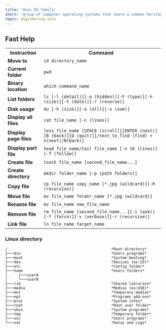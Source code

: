 ```yaml
---
title: 'Unix OS family'
short: 'group of computer operating systems that share a common heritage and many of the same design principles, and are known for their stability, flexibility, and portability'
topic: engineering unix
---
```


## Fast Help

<table >
<tr>
<th>Instruction</th>
<th>Command</th>
</tr>
<tr>
<td><b>Move to</b></td>
<td><code>cd directory_name</code></td>
</tr>
<tr>
<td><b>Current folder</b></td>
<td><code>pwd</code></td>
</tr>
<tr>
<td><b>Binary location</b></td>
<td><code>which command_name</code></td>
</tr>
<tr>
<td><b>List folders</b></td>
<td><code>ls [-l (detail)][-a (hidden)][-F (type)][-h (size)][-t (date)][-r (reverse)]</code></td>
</tr>
<tr>
<td><b>Disk usage</b></td>
<td><code>du [-h (size)][-a (all)][-s (sum)]</code></td>
</tr>
<tr>
<td><b>Display all files</b></td>
<td><code>cat file_name [-n (lines)]</code></td>
</tr>
<tr>
<td><b>Display page files</b></td>
<td><code>less file_name [SPACE (scroll)][ENTER (next)][B (back)][Q (quit)][/text_to_find (find) + n(next)/N(back)]</code></td>
</tr>
<tr>
<td><b>Display part file</b></td>
<td><code>head file_name/tail file_name [-n 10 (lines)][-f (follow)]</code></td>
</tr>
<tr>
<td><b>Create file</b></td>
<td><code>touch file_name [second_file_name...]</code></td>
</tr>
<tr>
<td><b>Create directory</b></td>
<td><code>mkdir folder_name [-p (path folders)]</code></td>
</tr>
<tr>
<td><b>Copy file</b></td>
<td><code>cp file_name copy_name [*.jpg (wildcard)][-R (recursive)]</code></td>
</tr>
<tr>
<td><b>Move file</b></td>
<td><code>mv file_name folder_name [*.jpg (wildcard)]</code></td>
</tr>
<tr>
<td><b>Rename file</b></td>
<td><code>mv file_name new_file_name</code></td>
</tr>
<tr>
<td><b>Remove file</b></td>
<td><code>rm file_name [second_file_name...][-i (ask)][-f (force)][-v (verbose)][-r (recursive)]</code></td>
</tr>
<tr>
<td><b>Link file</b></td>
<td><code>ln file_name target_name</code></td>
</tr>
</table>

### Linux directory

```
/                                               *Root directory*
├───bin                                         *Users programs*
├───boot                                        *System booting*
├───dev                                         *Devices (ex:CD)*
├───etc                                         *Config folder*
├───home                                        *Users folders*
│     ├───userA
│     └───userB
├───lib                                         *Shared libraries*
├───media                                       *Medias (ex:USB)*
├───mnt                                         *Temporary medias*
├───opt                                         *Programs add-ons*
├───proc                                        *System infos*
├───root                                        *Root user folder*
├───sbin                                        *System programs*
├───tmp                                         *Temporary folder*
├───usr                                         *Users programs*
└───var                                         *Datas and Logs*
```

